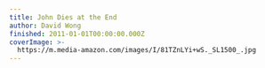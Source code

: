 ```yaml
---
title: John Dies at the End
author: David Wong
finished: 2011-01-01T00:00:00.000Z
coverImage: >-
  https://m.media-amazon.com/images/I/81TZnLYi+wS._SL1500_.jpg
---
```

